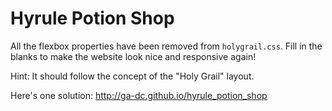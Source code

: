 # Hyrule Potion Shop

All the flexbox properties have been removed from `holygrail.css`. Fill in the blanks to make the website look nice and responsive again!

Hint: It should follow the concept of the "Holy Grail" layout.

Here's one solution: http://ga-dc.github.io/hyrule_potion_shop
